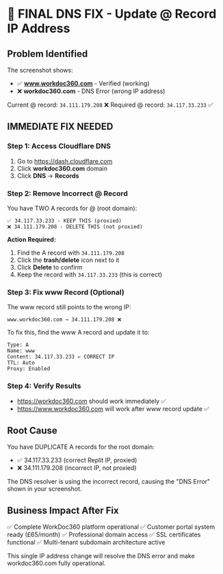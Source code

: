 # 🎯 FINAL DNS FIX - Update @ Record IP Address

## Problem Identified
The screenshot shows:
- ✅ **www.workdoc360.com** - Verified (working)
- ❌ **workdoc360.com** - DNS Error (wrong IP address)

Current @ record: `34.111.179.208` ❌
Required @ record: `34.117.33.233` ✅

## IMMEDIATE FIX NEEDED

### Step 1: Access Cloudflare DNS
1. Go to https://dash.cloudflare.com
2. Click **workdoc360.com** domain
3. Click **DNS** → **Records**

### Step 2: Remove Incorrect @ Record
You have TWO A records for @ (root domain):
```
✅ 34.117.33.233 - KEEP THIS (proxied)
❌ 34.111.179.208 - DELETE THIS (not proxied)
```

**Action Required:**
1. Find the A record with `34.111.179.208`
2. Click the **trash/delete** icon next to it
3. Click **Delete** to confirm
4. Keep the record with `34.117.33.233` (this is correct)

### Step 3: Fix www Record (Optional)
The www record still points to the wrong IP:
```
www.workdoc360.com → 34.111.179.208 ❌
```

To fix this, find the www A record and update it to:
```
Type: A
Name: www
Content: 34.117.33.233 ← CORRECT IP
TTL: Auto
Proxy: Enabled
```

### Step 4: Verify Results
- https://workdoc360.com should work immediately ✅
- https://www.workdoc360.com will work after www record update ✅

## Root Cause
You have DUPLICATE A records for the root domain:
- ✅ 34.117.33.233 (correct Replit IP, proxied)
- ❌ 34.111.179.208 (incorrect IP, not proxied)

The DNS resolver is using the incorrect record, causing the "DNS Error" shown in your screenshot.

## Business Impact After Fix
✅ Complete WorkDoc360 platform operational
✅ Customer portal system ready (£65/month)
✅ Professional domain access
✅ SSL certificates functional
✅ Multi-tenant subdomain architecture active

This single IP address change will resolve the DNS error and make workdoc360.com fully operational.